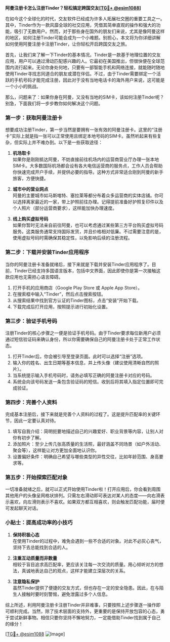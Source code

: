 **阿曼注册卡怎么注册Tinder？轻松搞定跨国交友[[TG💪+ @esim1088](https://t.me/s/esim1088)]**

在如今这个全球化的时代，交友软件已经成为许多人拓展社交圈的重要工具之一。其中，Tinder作为一款风靡全球的社交应用，凭借其简单直观的操作和强大的功能，吸引了无数用户。然而，对于那些身在国外的朋友们来说，尤其是像阿曼这样的地区，如何注册Tinder可能会成为一个小难题。别担心，本文将为你详细讲解如何使用阿曼注册卡注册Tinder，让你轻松开启跨国交友之旅。

首先，让我们来了解一下Tinder的基本情况。Tinder是一款基于地理位置的交友应用，用户可以通过滑动匹配感兴趣的人。它最初在美国推出，但很快便在全球范围内流行起来。无论你身处何地，只要有一部智能手机和网络连接，就能随时随地使用Tinder寻找志同道合的朋友或潜在伴侣。不过，由于Tinder需要绑定一个活跃的手机号码才能完成注册，因此对于没有当地电话卡的海外用户来说，这可能是一个小小的挑战。

那么，问题来了：如果你身在阿曼，又没有当地的SIM卡，该如何注册Tinder呢？别急，下面我们将一步步教你如何解决这个问题。

### 第一步：获取阿曼注册卡

想要成功注册Tinder，第一步当然是要拥有一张有效的阿曼注册卡。这里的“注册卡”实际上就是指一张可以正常使用且绑定本地号码的SIM卡。虽然听起来有些复杂，但实际上并不难办到。以下是一些获取途径：

1. **机场取卡**  
   如果你是刚刚抵达阿曼，不妨直接前往机场内的运营商营业厅办理一张本地SIM卡。大多数国际机场都会设有各大电信运营商的服务点，工作人员会帮助你快速完成开户手续，并提供必要的指导。这种方式非常适合刚到阿曼的新手旅客，方便快捷。

2. **城市中的营业网点**  
   阿曼的主要城市如马斯喀特、塞拉莱等都分布着众多运营商的实体店铺。你可以选择离家最近的一家，带上护照前往办理。记得提前准备好护照复印件以及个人照片（部分运营商要求），这样能加快办理速度。

3. **线上购买虚拟号码**  
   如果你暂时无法亲自前往阿曼，也可以考虑通过某些第三方平台购买虚拟号码服务。这类服务通常支持国际发货，并且价格相对低廉。不过需要注意的是，使用虚拟号码时需确保其稳定性，以免影响后续的注册流程。

### 第二步：下载并安装Tinder应用程序

当你的阿曼注册卡准备就绪后，接下来就是下载并安装Tinder应用程序了。目前，Tinder已经支持多国语言版本，包括中文界面，因此即使你是第一次接触这款应用也无需担心语言障碍。

1. 打开手机的应用商店（Google Play Store 或 Apple App Store）。
2. 在搜索框中输入“Tinder”，然后点击搜索按钮。
3. 从搜索结果中找到官方认证的Tinder图标，点击“安装”开始下载。
4. 下载完成后打开应用，按照提示进行初始化设置。

### 第三步：验证手机号码

注册Tinder的核心步骤之一便是验证手机号码。由于Tinder要求每位新用户必须通过短信验证码来确认身份，所以你需要确保自己的阿曼注册卡处于正常工作状态。

1. 打开Tinder后，你会被引导至登录页面。此时可以选择“注册”选项。
2. 输入你的姓名、出生日期等基本信息，并上传头像（建议使用清晰自然的照片）。
3. 当系统提示输入手机号码时，请务必填写正确的阿曼注册卡对应的号码。
4. 系统会向该号码发送一条包含验证码的短信。收到后将其填入指定位置即可完成验证。

### 第四步：完善个人资料

完成基本注册后，接下来就是完善个人资料的过程了。这是提升匹配率的关键环节，因此一定要认真对待。

1. 填写自我介绍：简明扼要地描述自己的兴趣爱好、职业背景等内容，让别人对你有初步了解。
2. 添加照片：至少上传几张高质量的生活照，最好涵盖不同场景（如户外活动、聚会等），这样能让对方更加全面地认识你。
3. 设置偏好条件：明确自己希望与哪些类型的异性交往，比如年龄范围、身高要求等。

### 第五步：开始探索匹配对象

一切准备就绪之后，就可以正式开始使用Tinder啦！打开应用后，你会看到周围其他用户的头像呈网格状排列。只需左右滑动即可表达对某人的态度——向右滑表示喜欢，向左滑则表示不喜欢。如果双方都互相喜欢，则会触发匹配功能，届时便可发起聊天对话。

### 小贴士：提高成功率的小技巧

1. **保持积极心态**  
   在使用Tinder的过程中，难免会遇到一些不合适的对象。对此不必灰心丧气，坚持下去总能找到合适的人。

2. **注重互动质量而非数量**  
   相较于盲目追求高匹配率，更应该关注每一次交流的质量。用心倾听对方的想法，真诚地表达自己的观点，这样才能建立深层次的关系。

3. **注意隐私保护**  
   虽然Tinder提供了便捷的交友方式，但也存在一定的安全隐患。因此，在与陌生人接触时要时刻警惕，避免泄露过多个人信息。

综上所述，利用阿曼注册卡注册Tinder并非难事，只要按照上述步骤逐一操作即可顺利完成。当然，除了技术层面的支持外，更重要的是保持开放包容的心态，勇于尝试新鲜事物。相信只要你坚持不懈地努力，一定能借助Tinder找到属于自己的缘分！

[[TG💪+ @esim1088](https://t.me/s/esim1088) ![Image](https://i.postimg.cc/4NQfJmqS/Snipaste-2025-05-13-00-14-12.png)]